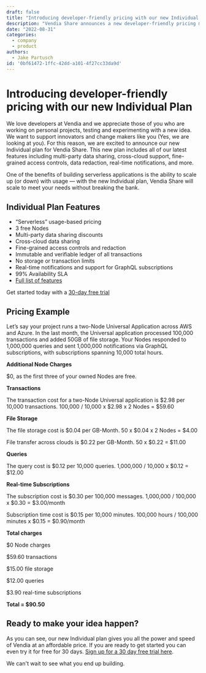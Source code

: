 ```yaml
---
draft: false
title: "Introducing developer-friendly pricing with our new Individual Plan"
description: "Vendia Share announces a new developer-friendly pricing model for individuals with features including cross-cloud data sharing and an immutable ledger for all transaction."
date: "2022-08-31"
categories:
  - company
  - product
authors:
  - Jake Partusch
id: '0bf61472-1ffc-42dd-a101-4f27cc33da9d'
---
```


# Introducing developer-friendly pricing with our new Individual Plan

We love developers at Vendia and we appreciate those of you who are working on personal projects, testing and experimenting with a new idea. We want to support innovators and change makers like you (Yes, we are looking at you). For this reason, we are excited to announce our new Individual plan for Vendia Share. This new plan includes all of our latest features including multi-party data sharing, cross-cloud support, fine-grained access controls, data redaction, real-time notifications, and more.

One of the benefits of building serverless applications is the ability to scale up (or down) with usage — with the new Individual plan, Vendia Share will scale to meet your needs without breaking the bank.

## Individual Plan Features

- “Serverless” usage-based pricing
- 3 free Nodes
- Multi-party data sharing discounts
- Cross-cloud data sharing
- Fine-grained access controls and redaction
- Immutable and verifiable ledger of all transactions
- No storage or transaction limits
- Real-time notifications and support for GraphQL subscriptions
- 99% Availability SLA
- [Full list of features](https://vendia.com/pricing/individual)

Get started today with a [30-day free trial](https://vendia.com/pricing/individual)

## Pricing Example

Let’s say your project runs a two-Node Universal Application across AWS and Azure. In the last month, the Universal application processed 100,000 transactions and added 50GB of file storage. Your Nodes responded to 1,000,000 queries and sent 1,000,000 notifications via GraphQL subscriptions, with subscriptions spanning 10,000 total hours.

**Additional Node Charges**

$0, as the first three of your owned Nodes are free.

**Transactions**

The transaction cost for a two-Node Universal application is $2.98 per 10,000 transactions. 100,000 / 10,000 x $2.98 x 2 Nodes = $59.60

**File Storage**

The file storage cost is $0.04 per GB-Month. 50 x $0.04 x 2 Nodes = $4.00

File transfer across clouds is $0.22 per GB-Month. 50 x $0.22 = $11.00

**Queries**

The query cost is $0.12 per 10,000 queries. 1,000,000 / 10,000 x $0.12 = $12.00

**Real-time Subscriptions**

The subscription cost is $0.30 per 100,000 messages. 1,000,000 / 100,000 x $0.30 = $3.00/month

Subscription time cost is $0.15 per 10,000 minutes. 100,000 hours / 100,000 minutes x $0.15 = $0.90/month

**Total charges**

$0 Node charges

$59.60 transactions

$15.00 file storage

$12.00 queries

$3.90 real-time subscriptions

**Total = $90.50**


## Ready to make your idea happen? 
As you can see, our new Individual plan gives you all the power and speed of Vendia at an affordable price. If you are ready to get started you can even try it for free for 30 days. [Sign up for a 30 day free trial here](https://vendia.com/pricing/individual).

We can't wait to see what you end up building. 
